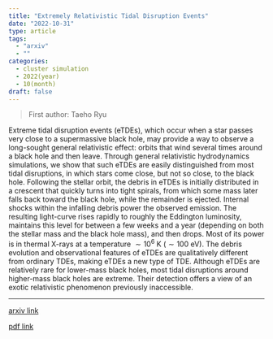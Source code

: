 ```yaml
---
title: "Extremely Relativistic Tidal Disruption Events"
date: "2022-10-31"
type: article
tags:
  - "arxiv"
  - ""
categories:
  - cluster simulation
  - 2022(year)
  - 10(month)
draft: false
---
```


> First author: Taeho Ryu

 Extreme tidal disruption events (eTDEs), which occur when a star passes very
close to a supermassive black hole, may provide a way to observe a long-sought
general relativistic effect: orbits that wind several times around a black hole
and then leave. Through general relativistic hydrodynamics simulations, we show
that such eTDEs are easily distinguished from most tidal disruptions, in which
stars come close, but not so close, to the black hole. Following the stellar
orbit, the debris in eTDEs is initially distributed in a crescent that quickly
turns into tight spirals, from which some mass later falls back toward the
black hole, while the remainder is ejected. Internal shocks within the
infalling debris power the observed emission. The resulting light-curve rises
rapidly to roughly the Eddington luminosity, maintains this level for between a
few weeks and a year (depending on both the stellar mass and the black hole
mass), and then drops. Most of its power is in thermal X-rays at a temperature
$\sim 10^{6}$ K ($\sim 100$ eV). The debris evolution and observational
features of eTDEs are qualitatively different from ordinary TDEs, making eTDEs
a new type of TDE. Although eTDEs are relatively rare for lower-mass black
holes, most tidal disruptions around higher-mass black holes are extreme. Their
detection offers a view of an exotic relativistic phenomenon previously
inaccessible.

---
[arxiv link](http://arxiv.org/abs/2211.00059v1)

[pdf link](http://arxiv.org/pdf/2211.00059v1)